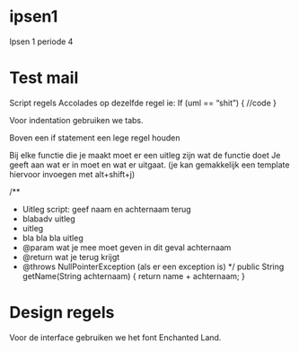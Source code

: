 # ipsen1
Ipsen 1 periode 4

# Test mail

Script regels
Accolades op dezelfde regel ie:
If (uml == “shit”) {
//code
}

Voor indentation gebruiken we tabs.

Boven een if statement een lege regel houden

Bij elke functie die je maakt moet er een uitleg zijn wat de functie doet
Je geeft aan wat er in moet en wat er uitgaat. (je kan gemakkelijk een template hiervoor invoegen met alt+shift+j)

/**
* Uitleg script: geef naam en achternaam terug
* blabadv uitleg
* uitleg
* bla bla bla uitleg
* @param wat je mee moet geven in dit geval achternaam
* @return wat je terug krijgt
* @throws NullPointerException (als er een exception is)
*/
public String getName(String achternaam) {
      return name + achternaam;
}

# Design regels
Voor de interface gebruiken we het font Enchanted Land.


